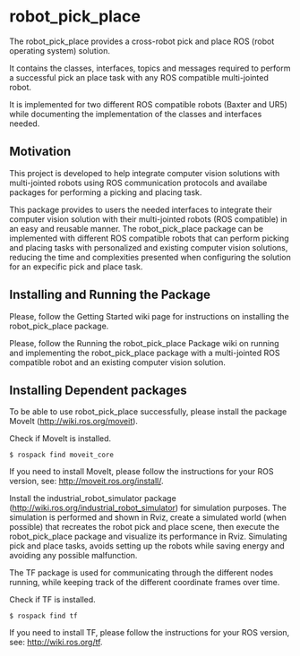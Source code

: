 # robot_pick_place
The robot_pick_place provides a cross-robot pick and place ROS (robot operating system) solution.

It contains the classes, interfaces, topics and messages required to perform a successful pick an place task with any ROS compatible multi-jointed robot.

It is implemented for two different ROS compatible robots (Baxter and UR5) while documenting the implementation of the classes and interfaces needed.

## Motivation

This project is developed to help integrate computer vision solutions with multi-jointed robots using ROS communication protocols and availabe packages 
for performing a picking and placing task.

This package provides to users the needed interfaces to integrate their computer vision solution with their multi-jointed robots (ROS compatible) in an easy and reusable manner.
The robot_pick_place package can be implemented with different ROS compatible robots that can perform picking and placing tasks with personalized and existing computer vision 
solutions, reducing the time and complexities presented when configuring the solution for an expecific pick and place task.

## Installing and Running the Package

Please, follow the Getting Started wiki page for instructions on installing the robot_pick_place package.

Please, follow the Running the robot_pick_place Package wiki on running and implementing the robot_pick_place package with a multi-jointed ROS compatible robot
and an existing computer vision solution.

## Installing Dependent packages

To be able to use robot_pick_place successfully, please install the package MoveIt (http://wiki.ros.org/moveit).

Check if MoveIt is installed.

```
$ rospack find moveit_core 
```

If you need to install MoveIt, please follow the instructions for your ROS version, see: http://moveit.ros.org/install/.

Install the industrial_robot_simulator package (http://wiki.ros.org/industrial_robot_simulator) for simulation purposes.
The simulation is performed and shown in Rviz, create a simulated world (when possible) that recreates the robot pick and place scene, 
then execute the robot_pick_place package and visualize its performance in Rviz. Simulating pick and place tasks, avoids setting up the
robots while saving energy and avoiding any possible malfunction.

The TF package is used for communicating through the different nodes running, while keeping track of the different coordinate frames over time.

Check if TF is installed.

```
$ rospack find tf
```

If you need to install TF, please follow the instructions for your ROS version, see: http://wiki.ros.org/tf.
